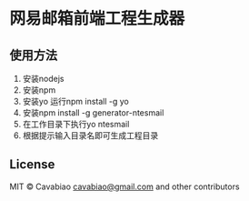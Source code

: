 网易邮箱前端工程生成器
==================

## 使用方法

1. 安装nodejs
2. 安装npm
3. 安装yo
运行npm install -g yo
4. 安装npm install -g generator-ntesmail
5. 在工作目录下执行yo ntesmail
6. 根据提示输入目录名即可生成工程目录

## License

MIT © Cavabiao <cavabiao@gmail.com> and other contributors
